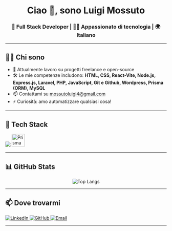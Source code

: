 <h1 align="center">Ciao 👋, sono Luigi Mossuto</h1>
<h3 align="center">🚀 Full Stack Developer | 👨‍💻 Appassionato di tecnologia | 🌍 Italiano</h3>

---

## 🧑‍💻 Chi sono

- 💼 Attualmente lavoro su progetti freelance e open-source
- 🛠️ Le mie competenze includono: **HTML, CSS, React-Vite, Node.js, Express.js, Laravel, PHP, JavaScript, Git e Github, Wordpress, Prisma (ORM), MySQL**
- 📫 Contattami su [mossutoluigi4@gmail.com](mailto:mossutoluigi4@gmail.com)
- ⚡ Curiosità: amo automatizzare qualsiasi cosa!

---

## 🚀 Tech Stack

<p align="left">
  <img src="https://skillicons.dev/icons?i=html,css,js,react,nodejs,express,php,laravel,mysql,git,github,wordpress,vite,prisma" />
  <img src="https://cdn.jsdelivr.net/gh/devicons/devicon/icons/prisma/prisma-original.svg" alt="Prisma" width="40" height="40"/>
</p>

---

## 📊 GitHub Stats

<p align="center">
  <img src="https://github-readme-stats.vercel.app/api/top-langs/?username=luigimossuto&layout=compact&theme=radical" alt="Top Langs" />
</p>

---

## 📫 Dove trovarmi

<p align="left">
  <a href="https://www.linkedin.com/in/luigimossuto" target="_blank">
    <img alt="LinkedIn" src="https://img.shields.io/badge/-LinkedIn-0A66C2?style=for-the-badge&logo=linkedin&logoColor=white" />
  </a>
  <a href="https://github.com/luigimossuto" target="_blank">
    <img alt="GitHub" src="https://img.shields.io/badge/-GitHub-181717?style=for-the-badge&logo=github&logoColor=white" />
  </a>
  <a href="mailto:mossutoluigi4@gmail.com">
    <img alt="Email" src="https://img.shields.io/badge/-Email-EA4335?style=for-the-badge&logo=gmail&logoColor=white" />
  </a>
</p>

---

